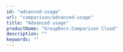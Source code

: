 ```yaml
---
id: "advanced-usage"
url: "comparison/advanced-usage"
title: "Advanced usage"
productName: "GroupDocs.Comparison Cloud"
description: ""
keywords: ""
---
```



